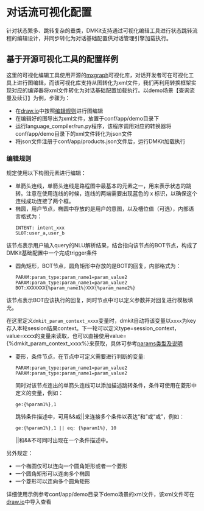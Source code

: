 # 对话流可视化配置

针对状态繁多、跳转复杂的垂类，DMKit支持通过可视化编辑工具进行状态跳转流程的编辑设计，并同步转化为对话基础配置供对话管理引擎加载执行。

## 基于开源可视化工具的配置样例

这里的可视化编辑工具使用开源的[mxgraph](https://github.com/jgraph/mxgraph)可视化库，对话开发者可在可视化工具上进行图编辑，而该可视化库支持从图转化为xml文件，我们再利用转换框架实现对应的编译器将xml文件转化为对话基础配置加载执行。以demo场景【查询流量及续订】为例，步骤为：

* 在[draw.io](https://www.draw.io/)中按照[编辑规则](#编辑规则)进行图编辑
* 在编辑好的图导出为xml文件，放置于conf/app/demo目录下
* 运行language_compiler/run.py程序，该程序调用对应的转换器将conf/app/demo目录下的xml文件转化为json文件
* 将json文件注册于conf/app/products.json文件后，运行DMKit加载执行

### 编辑规则

规定使用以下构图元素进行编辑：

* 单箭头连线，单箭头连线是路程图中最基本的元素之一，用来表示状态的跳转。注意在使用连线的时候，连线的两端需要出现蓝色的 x 标识，以确保这个连线成功连接了两个框。
* 椭圆，用户节点，椭圆中存放的是用户的意图，以及槽位值（可选），内部语言格式为：
    ```text
    INTENT: intent_xxx
    SLOT:user_a,user_b
    ```
该节点表示用户输入query的NLU解析结果，结合指向该节点的BOT节点，构成了DMKit基础配置中一个完成trigger条件

* 圆角矩形，BOT节点，圆角矩形中存放的是BOT的回复，内部格式为：
    ```text
    PARAM:param_type:param_name1=param_value2
    PARAM:param_type:param_name1=param_value2
    BOT:XXXXXXX{%param_name1%}XXX{%param_name2%}
    ```
该节点表示BOT应该执行的回复，同时节点中可以定义参数并对回复进行模板填充。

在这里定义`dmkit_param_context_xxxx`变量时，dmkit自动将该变量以`xxxx`为key存入本轮session结果context。下一轮可以定义type=session_context，value=xxxx的变量来读取，也可以直接使用value={%dmkit_param_context_xxxx%}来获取，具体可参考[params类型及说明](tutorial.md#params中变量类型列表及其说明) 

* 菱形，条件节点，在节点中可定义需要进行判断的变量:
    ```text
    PARAM:param_type:param_name1=param_value2
    PARAM:param_type:param_name1=param_value2
    ```
    同时对该节点连出的单箭头连线可以添加描述跳转条件，条件可使用在菱形中定义的变量，例如：
    ```text
    ge:{%param1%},1
    ```
    跳转条件描述中，可用&&或||来连接多个条件以表达“和”或“或”，例如：
    ```text
    ge:{%param1%},1 || eq: {%param1%}, 10
    ```
    ||和&&不可同时出现在一个条件描述中。

另外规定：

* 一个椭圆仅可以连向一个圆角矩形或者一个菱形
* 一个圆角矩形可以连向多个椭圆
* 一个菱形可以连向多个圆角矩形

详细使用示例参考conf/app/demo目录下demo场景的xml文件，该xml文件可在[draw.io](https://www.draw.io/)中导入查看

